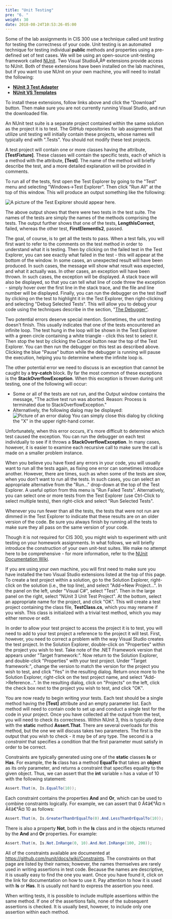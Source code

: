 ```yaml
---
title: "Unit Testing"
pre: "6. "
weight: 30
date: 2018-08-24T10:53:26-05:00
---
```


Some of the lab assignments in CIS 300 use a technique called *unit testing* for testing the correctness of your code. Unit testing is an automated technique for testing individual **public** methods and properties using a pre-defined set of test cases. We will be using an open-source unit-testing framework called [NUnit](http://nunit.org/). Two Visual StudioÃ‚Â® extensions provide access to NUnit. Both of these extensions have been installed on the lab machines, but if you want to use NUnit on your own machine, you will need to install the following:

- [**NUnit 3 Test   Adapter**](https://marketplace.visualstudio.com/items?itemName=NUnitDevelopers.NUnit3TestAdapter) 
- [**NUnit VS   Templates**](https://marketplace.visualstudio.com/items?itemName=NUnitDevelopers.NUnitTemplatesforVisualStudio)

To install these extensions, follow links above and click the "Download" button. Then make sure you are not currently running Visual Studio, and run the downloaded file.

An NUnit test suite is a separate project contained within the same solution as the project it is to test. The GitHub repositories for lab assignments that utilize unit testing will initially contain these projects, whose names will typically end with ".Tests". You should not modify these test projects.

A test project will contain one or more classes having the attribute, **\[TestFixture\]**. These classes will contain the specific tests, each of which is a method with the attribute, **\[Test\]**. The name of the method will briefly describe the test, and a more detailed explanation will be provided in comments.

To run all of the tests, first open the Test Explorer by going to the "Test" menu and selecting "Windows-\>Test Explorer". Then click "Run All" at the top of this window. This will produce an output something like the following:

![A picture of the Test Explorer should appear here.](test-explorer.jpg)

The above output shows that there were two tests in the test suite. The names of the tests are simply the names of the methods comprising the tests. The output further shows that one of the tests, **LengthIsCorrect**, failed, whereas the other test, **FirstElementIs2**, passed.

The goal, of course, is to get all the tests to pass. When a test fails, you will first want to refer to the comments on the test method in order to understand what it is testing. Then by clicking on the failed test in the Test Explorer, you can see exactly what failed in the test - this will appear at the bottom of the window. In some cases, an unexpected result will have been produced. In such cases, the message will show what result was expected, and what it actually was. In other cases, an exception will have been thrown. In such cases, the exception will be displayed. A stack trace will also be displayed, so that you can tell what line of code threw the exception - simply hover over the first line in the stack trace, and the file and line number will be displayed. Finally, you can run the debugger on the test itself by clicking on the test to highlight it in the Test Explorer, then right-clicking and selecting "Debug Selected Tests". This will allow you to debug your code using the techniques describe in the section, "[The Debugger"](/~rhowell/DataStructures/redirect/debugger).

Two potential errors deserve special mention. Sometimes, the unit testing doesn't finish. This usually indicates that one of the tests encountered an infinite loop. The test hung in the loop will be shown in the Test Explorer with a green circle containing a white triangle - click this test to select it. Then stop the test by clicking the Cancel button near the top of the Test Explorer. You can then run the debugger on this test as described above. Clicking the blue "Pause" button while the debugger is running will pause the execution, helping you to determine where the infinite loop is.

The other potential error we need to discuss is an exception that cannot be caught by a **try-catch** block. By far the most common of these exceptions is the **StackOverflowException**. When this exception is thrown during unit testing, one of the following will occur:

- Some or all of the tests are not run, and the Output window contains the message, "The active test run was aborted. Reason: Process is terminated due to StackOverflowException."
- Alternatively, the following dialog may be displayed: ![Picture of an error dialog](testhost.x86-has-stopped-working.JPG) You can simply close this dialog by clicking the "X" in the upper right-hand corner.

Unfortunately, when this error occurs, it's more difficult to determine which test caused the exception. You can run the debugger on each test individually to see if it throws a **StackOverflowException**. In many cases, however, it is easier to examine each recursive call to make sure the call is made on a smaller problem instance.

When you believe you have fixed any errors in your code, you will usually want to run all the tests again, as fixing one error can sometimes introduce another. However, there are times, such as when some of the tests are slow, when you don't want to run all the tests. In such cases, you can select an appropriate alternative from the "Run..." drop-down at the top of the Test Explorer. A useful option from this menu is "Run Failed Tests". Alternatively, you can select one or more tests from the Test Explorer (use Ctrl-Click to select multiple tests), then right-click and select "Run Selected Tests".

Whenever you run fewer than all the tests, the tests that were not run are dimmed in the Test Explorer to indicate that these results are on an older version of the code. Be sure you always finish by running all the tests to make sure they all pass on the same version of your code.

Though it is not required for CIS 300, you might wish to experiment with unit testing on your homework assignments. In what follows, we will briefly introduce the construction of your own unit-test suites. We make no attempt here to be comprehensive - for more information, refer to the [NUnit Documentation Wiki](https://github.com/nunit/docs/wiki).

If you are using your own machine, you will first need to make sure you have installed the two Visual Studio extensions listed at the top of this page. To create a test project within a solution, go to the Solution Explorer, right-click on the solution (i.e., the top line), and select "Add-\>New Project...". In the panel on the left, under "Visual C#", select "Test". Then in the large panel on the right, select "NUnit 3 Unit Test Project". At the bottom, select an appropriate name for the project, and click "OK". This will create a test project containing the class file, **TestClass.cs**, which you may rename if you wish. This class is initialized with a trivial test method, which you may either remove or edit.

In order to allow your test project to access the project it is to test, you will need to add to your test project a reference to the project it will test. First, however, you need to correct a problem with the way Visual Studio creates the test project. In the Solution Explorer, double-click on "Properties" within the project you wish to test. Take note of the .NET Framework version that appears under "Target framework:". Now return to the Solution Explorer, and double-click "Properties" with your test project. Under "Target framework:", change the version to match the version for the project you wish to test, and click "Yes" in the resulting dialog. Return once more to the Solution Explorer, right-click on the test project name, and select "Add-\>Reference...". In the resulting dialog, click on "Projects" on the left, click the check box next to the project you wish to test, and click "OK".

You are now ready to begin writing your tests. Each test should be a single method having the **\[Test\]** attribute and an empty parameter list. Each method will need to contain code to set up and conduct a single test for the code in your project. Once you have collected all the output from the test, you will need to check its correctness. Within NUnit 3, this is typically done with the **static** method **Assert.That**. There are several overloads for this method, but the one we will discuss takes two parameters. The first is the output that you wish to check - it may be of any type. The second is a *constraint* that specifies a condition that the first parameter must satisfy in order to be correct.

Constraints are typically generated using one of the **static** classes **Is** or **Has**. For example, the **Is** class has a method **EqualTo** that takes an **object** as its only parameter, and returns a constraint that specifies equality to the given object. Thus, we can assert that the **int** variable `n` has a value of 10 with the following statement:

```C#
Assert.That(n, Is.EqualTo(10));
```

Each constraint contains the properties **And** and **Or**, which can be used to combine constraints logically. For example, we can assert that 0 Ã¢â€°Â¤ n Ã¢â€°Â¤ 10 as follows:

```C#
Assert.That(n, Is.GreaterThanOrEqualTo(0).And.LessThanOrEqualTo(10));
```

There is also a property **Not**, both in the **Is** class and in the objects returned by the **And** and **Or** properties. For example:

```C#
Assert.That(n, Is.Not.InRange(0, 10).And.Not.InRange(100, 200));
```

All of the constraints available are documented at <https://github.com/nunit/docs/wiki/Constraints>. The constraints on that page are listed by their names; however, the names themselves are rarely used in writing assertions in test code. Because the names are descriptive, it is usually easy to find the one you want. Once you have found it, click on the link for documentation on how to use it. Pay attention to how it is used with **Is** or **Has**. It is usually not hard to express the assertion you need.

When writing tests, it is possible to include multiple assertions within the same method. If one of the assertions fails, none of the subsequent assertions is checked. It is usually best, however, to include only one assertion within each method.
